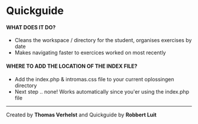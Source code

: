 
# Quickguide

#### WHAT DOES IT DO? 

* Cleans the workspace / directory for the student, organises exercises by date
* Makes navigating faster to exercices worked on most recently

#### WHERE TO ADD THE LOCATION OF THE INDEX FILE? 

* Add the index.php & intromas.css file to your current oplossingen directory
* Next step .. none! Works automatically since you'er using the index.php file

---
Created by **Thomas Verhelst** and Quickguide by **Robbert Luit**
